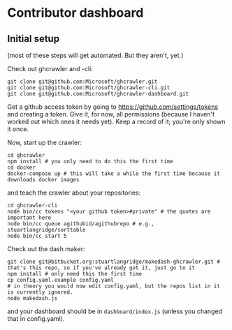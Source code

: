 # Contributor dashboard

## Initial setup

(most of these steps will get automated. But they aren't, yet.)

Check out ghcrawler and -cli:

```
git clone git@github.com:Microsoft/ghcrawler.git
git clone git@github.com:Microsoft/ghcrawler-cli.git
git clone git@github.com:Microsoft/ghcrawler-dashboard.git
```

Get a github access token by going to https://github.com/settings/tokens and creating a token. Give it, for now, all permissions (because I haven't worked out which ones it needs yet). Keep a record of it; you're only shown it once.

Now, start up the crawler:

```
cd ghcrawler
npm install # you only need to do this the first time
cd docker
docker-compose up # this will take a while the first time because it downloads docker images
```

and teach the crawler about your repositories:

```
cd ghcrawler-cli
node bin/cc tokens "<your github token>#private" # the quotes are important here
node bin/cc queue agithubid/agithubrepo # e.g., stuartlangridge/sorttable
node bin/cc start 5
```

Check out the dash maker:

```
git clone git@bitbucket.org:stuartlangridge/makedash-ghcrawler.git # that's this repo, so if you've already got it, just go to it
npm install # only need this the first time
cp config.yaml.example config.yaml
# in theory you would now edit config.yaml, but the repos list in it is currently ignored.
node makedash.js
```

and your dashboard should be in `dashboard/index.js` (unless you changed that in config.yaml).
